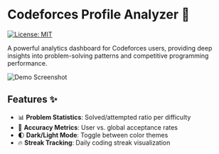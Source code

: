 # Codeforces Profile Analyzer 🚀

[![License: MIT](https://img.shields.io/badge/License-MIT-blue.svg)](https://opensource.org/licenses/MIT)

A powerful analytics dashboard for Codeforces users, providing deep insights into problem-solving patterns and competitive programming performance.


![Demo Screenshot](![image](https://github.com/user-attachments/assets/d0db42f4-236f-4446-87d5-364c45184e68)
) 

## Features ✨

- 📊 **Problem Statistics**: Solved/attempted ratio per difficulty
- 🎯 **Accuracy Metrics**: User vs. global acceptance rates
- 🌓 **Dark/Light Mode**: Toggle between color themes
- 🔥 **Streak Tracking**: Daily coding streak visualization
